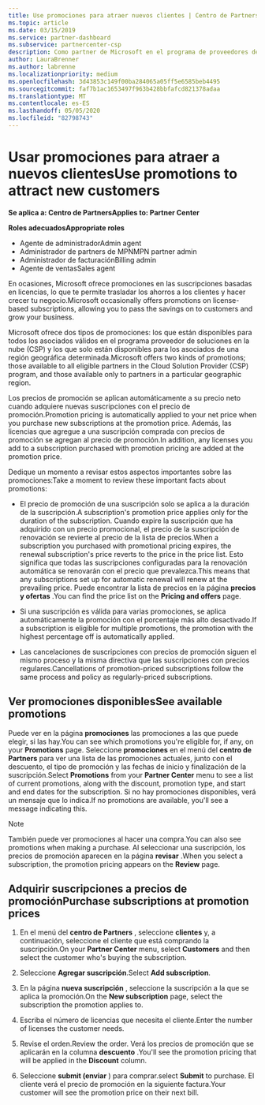 ```yaml
---
title: Use promociones para atraer nuevos clientes | Centro de Partners
ms.topic: article
ms.date: 03/15/2019
ms.service: partner-dashboard
ms.subservice: partnercenter-csp
description: Como partner de Microsoft en el programa de proveedores de soluciones en la nube, puede adquirir suscripciones a precios de promoción y pasar el ahorro a sus clientes.
author: LauraBrenner
ms.author: labrenne
ms.localizationpriority: medium
ms.openlocfilehash: 3d43853c149f00ba284065a05ff5e6585beb4495
ms.sourcegitcommit: faf7b1ac1653497f963b428bbfafcd821378adaa
ms.translationtype: MT
ms.contentlocale: es-ES
ms.lasthandoff: 05/05/2020
ms.locfileid: "82798743"
---
```

# <a name="use-promotions-to-attract-new-customers"></a><span data-ttu-id="b1971-103">Usar promociones para atraer a nuevos clientes</span><span class="sxs-lookup"><span data-stu-id="b1971-103">Use promotions to attract new customers</span></span>  

<span data-ttu-id="b1971-104">**Se aplica a: Centro de Partners**</span><span class="sxs-lookup"><span data-stu-id="b1971-104">**Applies to: Partner Center**</span></span>

<span data-ttu-id="b1971-105">**Roles adecuados**</span><span class="sxs-lookup"><span data-stu-id="b1971-105">**Appropriate roles**</span></span>
-   <span data-ttu-id="b1971-106">Agente de administrador</span><span class="sxs-lookup"><span data-stu-id="b1971-106">Admin agent</span></span>
-   <span data-ttu-id="b1971-107">Administrador de partners de MPN</span><span class="sxs-lookup"><span data-stu-id="b1971-107">MPN partner admin</span></span>
-   <span data-ttu-id="b1971-108">Administrador de facturación</span><span class="sxs-lookup"><span data-stu-id="b1971-108">Billing admin</span></span>
-   <span data-ttu-id="b1971-109">Agente de ventas</span><span class="sxs-lookup"><span data-stu-id="b1971-109">Sales agent</span></span>

<!--[FWLink: https://go.microsoft.com/fwlink/?linkid=852469]-->

<span data-ttu-id="b1971-110">En ocasiones, Microsoft ofrece promociones en las suscripciones basadas en licencias, lo que te permite trasladar los ahorros a los clientes y hacer crecer tu negocio.</span><span class="sxs-lookup"><span data-stu-id="b1971-110">Microsoft occasionally offers promotions on license-based subscriptions, allowing you to pass the savings on to customers and grow your business.</span></span> 

<span data-ttu-id="b1971-111">Microsoft ofrece dos tipos de promociones: los que están disponibles para todos los asociados válidos en el programa proveedor de soluciones en la nube (CSP) y los que solo están disponibles para los asociados de una región geográfica determinada.</span><span class="sxs-lookup"><span data-stu-id="b1971-111">Microsoft offers two kinds of promotions; those available to all eligible partners in the Cloud Solution Provider (CSP) program, and those available only to partners in a particular geographic region.</span></span>

<span data-ttu-id="b1971-112">Los precios de promoción se aplican automáticamente a su precio neto cuando adquiere nuevas suscripciones con el precio de promoción.</span><span class="sxs-lookup"><span data-stu-id="b1971-112">Promotion pricing is automatically applied to your net price when you purchase new subscriptions at the promotion price.</span></span> <span data-ttu-id="b1971-113">Además, las licencias que agregue a una suscripción comprada con precios de promoción se agregan al precio de promoción.</span><span class="sxs-lookup"><span data-stu-id="b1971-113">In addition, any licenses you add to a subscription purchased with promotion pricing are added at the promotion price.</span></span> 

<span data-ttu-id="b1971-114">Dedique un momento a revisar estos aspectos importantes sobre las promociones:</span><span class="sxs-lookup"><span data-stu-id="b1971-114">Take a moment to review these important facts about promotions:</span></span>

-   <span data-ttu-id="b1971-115">El precio de promoción de una suscripción solo se aplica a la duración de la suscripción.</span><span class="sxs-lookup"><span data-stu-id="b1971-115">A subscription's promotion price applies only for the duration of the subscription.</span></span> <span data-ttu-id="b1971-116">Cuando expire la suscripción que ha adquirido con un precio promocional, el precio de la suscripción de renovación se revierte al precio de la lista de precios.</span><span class="sxs-lookup"><span data-stu-id="b1971-116">When a subscription you purchased with promotional pricing expires, the renewal subscription's price reverts to the price in the price list.</span></span> <span data-ttu-id="b1971-117">Esto significa que todas las suscripciones configuradas para la renovación automática se renovarán con el precio que prevalezca.</span><span class="sxs-lookup"><span data-stu-id="b1971-117">This means that any subscriptions set up for automatic renewal will renew at the prevailing price.</span></span> <span data-ttu-id="b1971-118">Puede encontrar la lista de precios en la página **precios y ofertas** .</span><span class="sxs-lookup"><span data-stu-id="b1971-118">You can find the price list on the **Pricing and offers** page.</span></span> 

-   <span data-ttu-id="b1971-119">Si una suscripción es válida para varias promociones, se aplica automáticamente la promoción con el porcentaje más alto desactivado.</span><span class="sxs-lookup"><span data-stu-id="b1971-119">If a subscription is eligible for multiple promotions, the promotion with the highest percentage off is automatically applied.</span></span>

-   <span data-ttu-id="b1971-120">Las cancelaciones de suscripciones con precios de promoción siguen el mismo proceso y la misma directiva que las suscripciones con precios regulares.</span><span class="sxs-lookup"><span data-stu-id="b1971-120">Cancellations of promotion-priced subscriptions follow the same process and policy as regularly-priced subscriptions.</span></span>

## <a name="see-available-promotions"></a><span data-ttu-id="b1971-121">Ver promociones disponibles</span><span class="sxs-lookup"><span data-stu-id="b1971-121">See available promotions</span></span>

<span data-ttu-id="b1971-122">Puede ver en la página **promociones** las promociones a las que puede elegir, si las hay.</span><span class="sxs-lookup"><span data-stu-id="b1971-122">You can see which promotions you're eligible for, if any, on your **Promotions** page.</span></span> <span data-ttu-id="b1971-123">Seleccione **promociones** en el menú del **centro de Partners** para ver una lista de las promociones actuales, junto con el descuento, el tipo de promoción y las fechas de inicio y finalización de la suscripción.</span><span class="sxs-lookup"><span data-stu-id="b1971-123">Select **Promotions** from your **Partner Center** menu to see a list of current promotions, along with the discount, promotion type, and start and end dates for the subscription.</span></span> <span data-ttu-id="b1971-124">Si no hay promociones disponibles, verá un mensaje que lo indica.</span><span class="sxs-lookup"><span data-stu-id="b1971-124">If no promotions are available, you'll see a message indicating this.</span></span> 

> [!NOTE]  
> <span data-ttu-id="b1971-125">También puede ver promociones al hacer una compra.</span><span class="sxs-lookup"><span data-stu-id="b1971-125">You can also see promotions when making a purchase.</span></span> <span data-ttu-id="b1971-126">Al seleccionar una suscripción, los precios de promoción aparecen en la página **revisar** .</span><span class="sxs-lookup"><span data-stu-id="b1971-126">When you select a subscription, the promotion pricing appears on the **Review** page.</span></span>

## <a name="purchase-subscriptions-at-promotion-prices"></a><span data-ttu-id="b1971-127">Adquirir suscripciones a precios de promoción</span><span class="sxs-lookup"><span data-stu-id="b1971-127">Purchase subscriptions at promotion prices</span></span>

1. <span data-ttu-id="b1971-128">En el menú del **centro de Partners** , seleccione **clientes** y, a continuación, seleccione el cliente que está comprando la suscripción.</span><span class="sxs-lookup"><span data-stu-id="b1971-128">On your **Partner Center** menu, select **Customers** and then select the customer who's buying the subscription.</span></span> 

2. <span data-ttu-id="b1971-129">Seleccione **Agregar suscripción**.</span><span class="sxs-lookup"><span data-stu-id="b1971-129">Select **Add subscription**.</span></span>

3. <span data-ttu-id="b1971-130">En la página **nueva suscripción** , seleccione la suscripción a la que se aplica la promoción.</span><span class="sxs-lookup"><span data-stu-id="b1971-130">On the **New subscription** page, select the subscription the promotion applies to.</span></span>

4. <span data-ttu-id="b1971-131">Escriba el número de licencias que necesita el cliente.</span><span class="sxs-lookup"><span data-stu-id="b1971-131">Enter the number of licenses the customer needs.</span></span> 

5. <span data-ttu-id="b1971-132">Revise el orden.</span><span class="sxs-lookup"><span data-stu-id="b1971-132">Review the order.</span></span> <span data-ttu-id="b1971-133">Verá los precios de promoción que se aplicarán en la columna **descuento** .</span><span class="sxs-lookup"><span data-stu-id="b1971-133">You'll see the promotion pricing that will be applied in the **Discount** column.</span></span>  

6.  <span data-ttu-id="b1971-134">Seleccione **submit (enviar** ) para comprar.</span><span class="sxs-lookup"><span data-stu-id="b1971-134">select **Submit** to purchase.</span></span> <span data-ttu-id="b1971-135">El cliente verá el precio de promoción en la siguiente factura.</span><span class="sxs-lookup"><span data-stu-id="b1971-135">Your customer will see the promotion price on their next bill.</span></span>  



